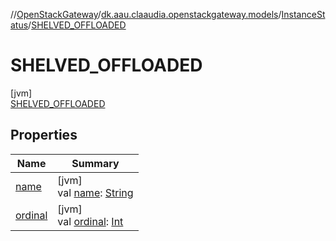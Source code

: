 //[OpenStackGateway](../../../../index.md)/[dk.aau.claaudia.openstackgateway.models](../../index.md)/[InstanceStatus](../index.md)/[SHELVED_OFFLOADED](index.md)

# SHELVED_OFFLOADED

[jvm]\
[SHELVED_OFFLOADED](index.md)

## Properties

| Name | Summary |
|---|---|
| [name](../../-stack-status/-r-e-s-t-o-r-e_-f-a-i-l-e-d/index.md#-372974862%2FProperties%2F-1216412040) | [jvm]<br>val [name](../../-stack-status/-r-e-s-t-o-r-e_-f-a-i-l-e-d/index.md#-372974862%2FProperties%2F-1216412040): [String](https://kotlinlang.org/api/latest/jvm/stdlib/kotlin/-string/index.html) |
| [ordinal](../../-stack-status/-r-e-s-t-o-r-e_-f-a-i-l-e-d/index.md#-739389684%2FProperties%2F-1216412040) | [jvm]<br>val [ordinal](../../-stack-status/-r-e-s-t-o-r-e_-f-a-i-l-e-d/index.md#-739389684%2FProperties%2F-1216412040): [Int](https://kotlinlang.org/api/latest/jvm/stdlib/kotlin/-int/index.html) |
